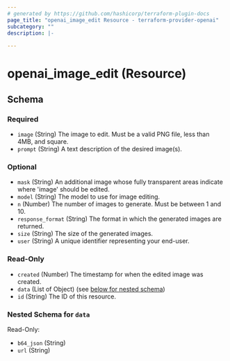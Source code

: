 ```yaml
---
# generated by https://github.com/hashicorp/terraform-plugin-docs
page_title: "openai_image_edit Resource - terraform-provider-openai"
subcategory: ""
description: |-
  
---
```


# openai_image_edit (Resource)





<!-- schema generated by tfplugindocs -->
## Schema

### Required

- `image` (String) The image to edit. Must be a valid PNG file, less than 4MB, and square.
- `prompt` (String) A text description of the desired image(s).

### Optional

- `mask` (String) An additional image whose fully transparent areas indicate where 'image' should be edited.
- `model` (String) The model to use for image editing.
- `n` (Number) The number of images to generate. Must be between 1 and 10.
- `response_format` (String) The format in which the generated images are returned.
- `size` (String) The size of the generated images.
- `user` (String) A unique identifier representing your end-user.

### Read-Only

- `created` (Number) The timestamp for when the edited image was created.
- `data` (List of Object) (see [below for nested schema](#nestedatt--data))
- `id` (String) The ID of this resource.

<a id="nestedatt--data"></a>
### Nested Schema for `data`

Read-Only:

- `b64_json` (String)
- `url` (String)
